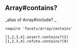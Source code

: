 ## Array#contains?

_alias of Array#include? _

    require 'facets/array/contains'

    [1,2,3,4].assert.contains?(2)
    [1,2,3,4].refute.contains?(9)

